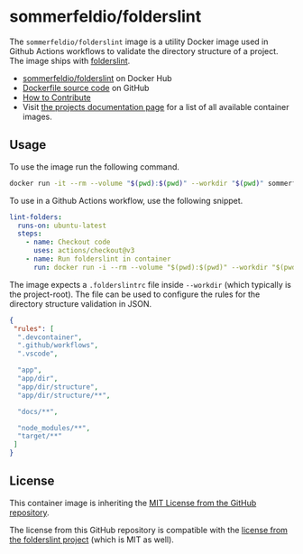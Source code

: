 # sommerfeldio/folderslint

The `sommerfeldio/folderslint` image is a utility Docker image used in Github Actions workflows to validate the directory structure of a project. The image ships with [folderslint](https://www.npmjs.com/package/folderslint).

- [sommerfeldio/folderslint](https://hub.docker.com/r/sommerfeldio/folderslint) on Docker Hub
- [Dockerfile source code](https://github.com/sommerfeld-io/container-images/tree/main/components/folderslint) on GitHub
- [How to Contribute](https://github.com/sommerfeld-io/.github/blob/main/docs/contribute.md)
- Visit [the projects documentation page](https://sommerfeld-io.github.io/container-images) for a list of all available container images.

## Usage

To use the image run the following command.

```bash
docker run -it --rm --volume "$(pwd):$(pwd)" --workdir "$(pwd)" sommerfeldio/folderslint:latest
```

To use in a Github Actions workflow, use the following snippet.

```yaml
lint-folders:
  runs-on: ubuntu-latest
  steps:
    - name: Checkout code
      uses: actions/checkout@v3
    - name: Run folderslint in container
      run: docker run -i --rm --volume "$(pwd):$(pwd)" --workdir "$(pwd)" sommerfeldio/folderslint:latest
```

The image expects a `.folderslintrc` file inside `--workdir` (which typically is the project-root). The file can be used to configure the rules for the directory structure validation in JSON.

```json
{
 "rules": [
  ".devcontainer",
  ".github/workflows",
  ".vscode",

  "app",
  "app/dir",
  "app/dir/structure",
  "app/dir/structure/**",

  "docs/**",

  "node_modules/**",
  "target/**"
 ]
}
```

## License

This container image is inheriting the [MIT License from the GitHub repository](https://sommerfeld-io.github.io/container-images/license).

The license from this GitHub repository is compatible with the [license from the folderslint project](https://github.com/denisraslov/folderslint/blob/master/LICENSE) (which is MIT as well).
